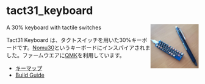# tact31_keyboard

<a href="tact31_keyboard.jpg"><img src="tact31_keyboard.jpg" width=25% align="right"></a>

A 30% keyboard with tactile switches

Tact31 Keyboard は、タクトスイッチを用いた30%キーボードです。[Nomu30](https://keys.recompile.net/projects/nomu30/)というキーボードにインスパイアされました。ファームウエアに[QMK](https://qmk.fm/)を利用しています。

- [キーマップ](http://www.keyboard-layout-editor.com/#/gists/11d8e3943e98f012d6dd6bc9da6640ee)
- [Build Guide](doc/build.md)